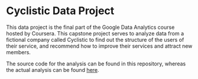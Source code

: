 # Cyclistic Data Project
This data project is the final part of the Google Data Analytics course hosted by Coursera.
This capstone project serves to analyze data from a fictional company called Cyclistic to find out the structure of the users of their service, and recommend how to improve their services and attract new members.

The source code for the analysis can be found in this repository, whereas the actual analysis can be found [here](djwajdio).
